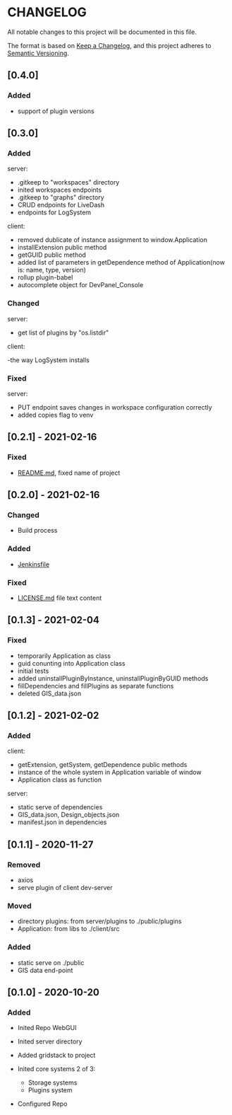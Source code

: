 # **CHANGELOG**

All notable changes to this project will be documented in this file.

The format is based on [Keep a Changelog](https://keepachangelog.com/en/1.0.0/),
and this project adheres to [Semantic Versioning](https://semver.org/spec/v2.0.0.html).

## [0.4.0]

### Added

- support of plugin versions

## [0.3.0]

### Added

server:

- .gitkeep to "workspaces" directory
- inited workspaces endpoints
- .gitkeep to "graphs" directory
- CRUD endpoints for LiveDash
- endpoints for LogSystem

client:

- removed dublicate of instance assignment to window.Application
- installExtension public method
- getGUID public method
- added list of parameters in getDependence method of Application(now is: name, type, version)
- rollup plugin-babel
- autocomplete object for DevPanel_Console

### Changed

server:

- get list of plugins by "os.listdir"

client:

-the way LogSystem installs

### Fixed

server:

- PUT endpoint saves changes in workspace configuration correctly
- added copies flag to venv

## [0.2.1] - 2021-02-16

### Fixed

- [README.md](README.md), fixed name of project

## [0.2.0] - 2021-02-16

### Changed

- Build process

### Added

- [Jenkinsfile](Jenkinsfile)

### Fixed

- [LICENSE.md](LICENSE.md) file text content

## [0.1.3] - 2021-02-04

### Fixed

- temporarily Application as class
- guid conunting into Application class
- initial tests
- added uninstallPluginByInstance, uninstallPluginByGUID methods
- fillDependencies and fillPlugins as separate functions
- deleted GIS_data.json

## [0.1.2] - 2021-02-02

### Added

client:

- getExtension, getSystem, getDependence public methods
- instance of the whole system in Application variable of window
- Application class as function

server:

- static serve of dependencies
- GIS_data.json, Design_objects.json
- manifest.json in dependencies

## [0.1.1] - 2020-11-27

### Removed

- axios
- serve plugin of client dev-server

### Moved

- directory plugins: from server/plugins to ./public/plugins
- Application: from libs to ./client/src

### Added

- static serve on ./public
- GIS data end-point

## [0.1.0] - 2020-10-20

### Added

- Inited Repo WebGUI
- Inited server directory
- Added gridstack to project

- Inited core systems 2 of 3:

  - Storage systems
  - Plugins system

- Configured Repo
